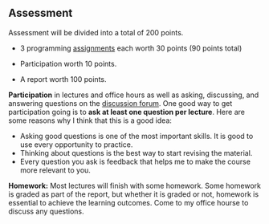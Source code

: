 ## Assessment

Assessment will be divided into a total of 200 points.

- 3 programming [assignments](assignments.md) each worth 30 points (90 points total)

- Participation worth 10 points.

- A report worth 100 points.

**Participation** in lectures and office hours as well as asking, discussing, and answering questions on the [discussion forum](discussion-forum.md). One good way to get participation going is to **ask at least one question per lecture**. Here are some reasons why I think that this is a good idea:

  - Asking good questions is one of the most important skills. It is good to use every opportunity to practice.
  - Thinking about questions is the best way to start revising the material.
  - Every question you ask is feedback that helps me to make the course more relevant to you.

**Homework:** Most lectures will finish with some homework. Some homework is graded as part of the report, but whether it is graded or not, homework is essential to achieve the learning outcomes. Come to my office hourse to discuss any questions.

